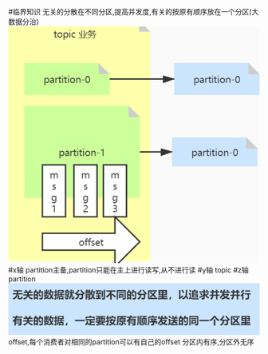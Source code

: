 #临界知识
无关的分散在不同分区,提高并发度,有关的按原有顺序放在一个分区(大数据分治)
![](.z_06_分布式_消息队列_kafka_00_AKF_主备_Topic_partition分析_images/59820b2f.png)
#x轴
partition主备,partition只能在主上进行读写,从不进行读
#y轴
topic
#z轴
partition
![](.z_06_分布式_消息队列_kafka_00_AKF_主备_Topic_partition分析_images/9b5c981b.png)
offset,每个消费者对相同的partition可以有自己的offset
分区内有序,分区外无序
